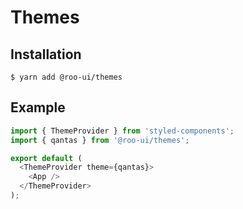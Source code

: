 # Themes

## Installation

```shell
$ yarn add @roo-ui/themes
```

## Example

```js
import { ThemeProvider } from 'styled-components';
import { qantas } from '@roo-ui/themes';

export default (
  <ThemeProvider theme={qantas}>
    <App />
  </ThemeProvider>
);
```
